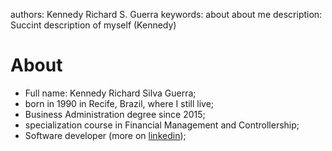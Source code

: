authors: Kennedy Richard S. Guerra
keywords: about
          about me
description: Succint description of myself (Kennedy)

# About

- Full name: Kennedy Richard Silva Guerra;
- born in 1990 in Recife, Brazil, where I still live;
- Business Administration degree since 2015;
- specialization course in Financial Management and Controllership;
- Software developer (more on [linkedin](https://linkedin.com/in/kennedyrichard));

